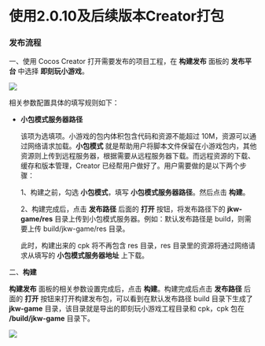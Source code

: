 # 使用2.0.10及后续版本Creator打包

### 发布流程 <a id="&#x53D1;&#x5E03;&#x6D41;&#x7A0B;"></a>

一、使用 Cocos Creator 打开需要发布的项目工程，在 **构建发布** 面板的 **发布平台** 中选择 **即刻玩小游戏**。

![](https://docs.cocos.com/creator/manual/zh/publish/publish-jkw-games/build.png)

相关参数配置具体的填写规则如下：

* **小包模式服务器路径**

  该项为选填项。小游戏的包内体积包含代码和资源不能超过 10M，资源可以通过网络请求加载。**小包模式** 就是帮助用户将脚本文件保留在小游戏包内，其他资源则上传到远程服务器，根据需要从远程服务器下载。而远程资源的下载、缓存和版本管理，Creator 已经帮用户做好了。用户需要做的是以下两个步骤：

  1、构建之前，勾选 **小包模式**，填写 **小包模式服务器路径**。然后点击 **构建**。

  2、构建完成后，点击 **发布路径** 后面的 **打开** 按钮，将发布路径下的 **jkw-game/res** 目录上传到小包模式服务器。例如：默认发布路径是 build，则需要上传 build/jkw-game/res 目录。

  此时，构建出来的 cpk 将不再包含 res 目录，res 目录里的资源将通过网络请求从填写的 **小包模式服务器地址** 上下载。

二、**构建**

**构建发布** 面板的相关参数设置完成后，点击 **构建**。构建完成后点击 **发布路径** 后面的 **打开** 按钮来打开构建发布包，可以看到在默认发布路径 build 目录下生成了 **jkw-game** 目录，该目录就是导出的即刻玩小游戏工程目录和 cpk，cpk 包在 **/build/jkw-game** 目录下。

![](https://docs.cocos.com/creator/manual/zh/publish/publish-jkw-games/package.png)

